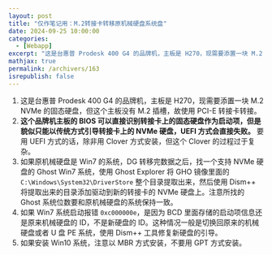 ```yaml
---
layout: post
title: "仅作笔记用：M.2转接卡转移原机械硬盘系统盘"
date: 2024-09-25 10:00:00
categories: 
  - [Webapp]
excerpt: "这是台惠普 Prodesk 400 G4 的品牌机，主板是 H270，现需要添置一块 M.2 NVMe 的固态硬盘，但这个主板没有 M.2 插槽，故使用 PCI-E 转接卡转接。"
mathjax: true
permalink: /archivers/163
isrepublish: false
---
```


1. 这是台惠普 Prodesk 400 G4 的品牌机，主板是 H270，现需要添置一块 M.2 NVMe 的固态硬盘，但这个主板没有 M.2 插槽，故使用 PCI-E 转接卡转接。
2. **这个品牌机主板的 BIOS 可以直接识别转接卡上的固态硬盘作为启动项，但是貌似只能以传统方式引导转接卡上的 NVMe 硬盘，UEFI 方式会直接失败。** 要用 UEFI 方式的话，除非用 Clover 方式安装，但这个 Clover 的过程过于复杂。
3. 如果原机械硬盘是 Win7 的系统，DG 转移完数据之后，找一个支持 NVMe 硬盘的 Ghost Win7 系统，使用 Ghost Explorer 将 GHO 镜像里面的 ```C:\Windows\System32\DriverStore``` 整个目录提取出来，然后使用 Dism++ 将提取出来的目录添加驱动到新的转接卡的 NVMe 硬盘上。注意所找的 Ghost 系统位数要和原机械硬盘的系统保持一致。
4. 如果 Win7 系统启动报错 ```0xc000000e```，是因为 BCD 里面存储的启动项信息还是原来机械硬盘的 ID，不是新硬盘的 ID。这种情况一般是切换回原来的机械硬盘或者 U 盘 PE 系统，使用 Dism++ 工具修复新硬盘的引导。
5. 如果安装 Win10 系统，注意以 MBR 方式安装，不要用 GPT 方式安装。